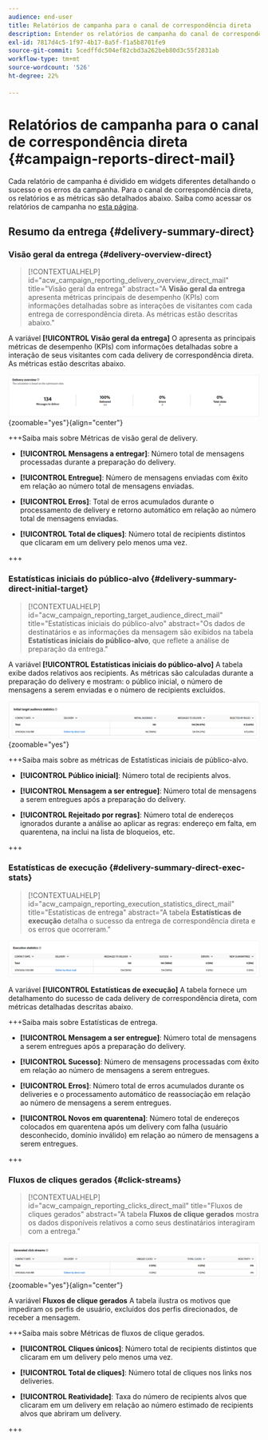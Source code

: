 ```yaml
---
audience: end-user
title: Relatórios de campanha para o canal de correspondência direta
description: Entender os relatórios de campanha do canal de correspondência direta
exl-id: 7817d4c5-1f97-4b17-8a5f-f1a5b8701fe9
source-git-commit: 5cedffdc504ef82cbd3a262beb80d3c55f2831ab
workflow-type: tm+mt
source-wordcount: '526'
ht-degree: 22%

---
```


# Relatórios de campanha para o canal de correspondência direta {#campaign-reports-direct-mail}

Cada relatório de campanha é dividido em widgets diferentes detalhando o sucesso e os erros da campanha. Para o canal de correspondência direta, os relatórios e as métricas são detalhados abaixo. Saiba como acessar os relatórios de campanha no [esta página](campaign-reports.md).

## Resumo da entrega {#delivery-summary-direct}

### Visão geral da entrega {#delivery-overview-direct}

>[!CONTEXTUALHELP]
>id="acw_campaign_reporting_delivery_overview_direct_mail"
>title="Visão geral da entrega"
>abstract="A **Visão geral da entrega** apresenta métricas principais de desempenho (KPIs) com informações detalhadas sobre as interações de visitantes com cada entrega de correspondência direta. As métricas estão descritas abaixo."

A variável **[!UICONTROL Visão geral da entrega]** O apresenta as principais métricas de desempenho (KPIs) com informações detalhadas sobre a interação de seus visitantes com cada delivery de correspondência direta. As métricas estão descritas abaixo.

![](assets/direct-mail-campaign-overview.png){zoomable=&quot;yes&quot;}{align="center"}

+++Saiba mais sobre Métricas de visão geral de delivery.

* **[!UICONTROL Mensagens a entregar]**: Número total de mensagens processadas durante a preparação do delivery.

* **[!UICONTROL Entregue]**: Número de mensagens enviadas com êxito em relação ao número total de mensagens enviadas.

* **[!UICONTROL Erros]**: Total de erros acumulados durante o processamento de delivery e retorno automático em relação ao número total de mensagens enviadas.

* **[!UICONTROL Total de cliques]**: Número total de recipients distintos que clicaram em um delivery pelo menos uma vez.

+++

### Estatísticas iniciais do público-alvo {#delivery-summary-direct-initial-target}

>[!CONTEXTUALHELP]
>id="acw_campaign_reporting_target_audience_direct_mail"
>title="Estatísticas iniciais do público-alvo"
>abstract="Os dados de destinatários e as informações da mensagem são exibidos na tabela **Estatísticas iniciais do público-alvo**, que reflete a análise de preparação da entrega."

A variável **[!UICONTROL Estatísticas iniciais do público-alvo]** A tabela exibe dados relativos aos recipients. As métricas são calculadas durante a preparação do delivery e mostram: o público inicial, o número de mensagens a serem enviadas e o número de recipients excluídos.

![](assets/direct-mail-campaign-target-audience.png){zoomable=&quot;yes&quot;}

+++Saiba mais sobre as métricas de Estatísticas iniciais de público-alvo.

* **[!UICONTROL Público inicial]**: Número total de recipients alvos.

* **[!UICONTROL Mensagem a ser entregue]**: Número total de mensagens a serem entregues após a preparação do delivery.

* **[!UICONTROL Rejeitado por regras]**: Número total de endereços ignorados durante a análise ao aplicar as regras: endereço em falta, em quarentena, na inclui na lista de bloqueios, etc.

+++

### Estatísticas de execução {#delivery-summary-direct-exec-stats}

>[!CONTEXTUALHELP]
>id="acw_campaign_reporting_execution_statistics_direct_mail"
>title="Estatísticas de entrega"
>abstract="A tabela **Estatísticas de execução** detalha o sucesso da entrega de correspondência direta e os erros que ocorreram."

![](assets/direct-mail-campaign-exec.png)

A variável **[!UICONTROL Estatísticas de execução]** A tabela fornece um detalhamento do sucesso de cada delivery de correspondência direta, com métricas detalhadas descritas abaixo.

+++Saiba mais sobre Estatísticas de entrega.

* **[!UICONTROL Mensagem a ser entregue]**: Número total de mensagens a serem entregues após a preparação do delivery.

* **[!UICONTROL Sucesso]**: Número de mensagens processadas com êxito em relação ao número de mensagens a serem entregues.

* **[!UICONTROL Erros]**: Número total de erros acumulados durante os deliveries e o processamento automático de reassociação em relação ao número de mensagens a serem entregues.

* **[!UICONTROL Novos em quarentena]**: Número total de endereços colocados em quarentena após um delivery com falha (usuário desconhecido, domínio inválido) em relação ao número de mensagens a serem entregues.

+++

### Fluxos de cliques gerados {#click-streams}

>[!CONTEXTUALHELP]
>id="acw_campaign_reporting_clicks_direct_mail"
>title="Fluxos de cliques gerados"
>abstract="A tabela **Fluxos de clique gerados** mostra os dados disponíveis relativos a como seus destinatários interagiram com a entrega."

![](assets/direct-mail-campaign-clicks.png){zoomable=&quot;yes&quot;}{align="center"}

A variável **Fluxos de clique gerados** A tabela ilustra os motivos que impediram os perfis de usuário, excluídos dos perfis direcionados, de receber a mensagem.

+++Saiba mais sobre Métricas de fluxos de clique gerados.

* **[!UICONTROL Cliques únicos]**: Número total de recipients distintos que clicaram em um delivery pelo menos uma vez.

* **[!UICONTROL Total de cliques]**: Número total de cliques nos links nos deliveries.

* **[!UICONTROL Reatividade]**: Taxa do número de recipients alvos que clicaram em um delivery em relação ao número estimado de recipients alvos que abriram um delivery.

+++
